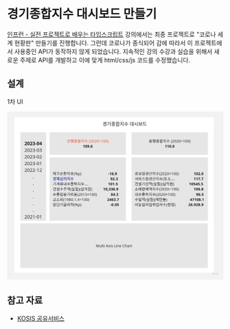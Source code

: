# 경기종합지수 대시보드 만들기

[인프런 - 실전 프로젝트로 배우는 타입스크립트](https://www.inflearn.com/course/%ED%83%80%EC%9E%85%EC%8A%A4%ED%81%AC%EB%A6%BD%ED%8A%B8-%EC%8B%A4%EC%A0%84/dashboard) 강의에서는 최종 프로젝트로 "코로나 세계 현황판" 만들기를 진행합니다. 그런데 코로나가 종식되어 감에 따라서 이 프로젝트에서 사용중인 API가 동작하지 않게 되었습니다. 지속적인 강의 수강과 실습을 위해서 새로운 주제로 API를 개발하고 이에 맞게 html/css/js 코드를 수정했습니다.

## 설계

1차 UI

![UI_1](./wire_fraame_1.jpg)

## 참고 자료

- [KOSIS 공유서비스](https://kosis.kr/openapi/index/index.jsp)
